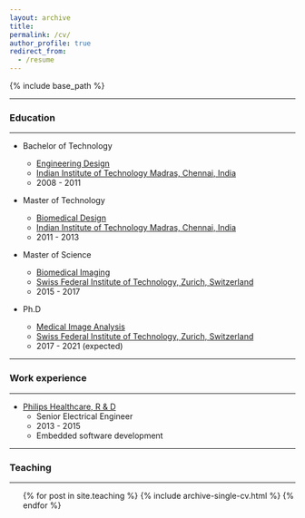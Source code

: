 ```yaml
---
layout: archive
title: 
permalink: /cv/
author_profile: true
redirect_from:
  - /resume
---
```


{% include base_path %}

---
### Education
---

* Bachelor of Technology
   * [Engineering Design](https://ed.iitm.ac.in/)
   * [Indian Institute of Technology Madras, Chennai, India](https://www.iitm.ac.in/)
   * 2008 - 2011

* Master of Technology
   * [Biomedical Design](https://ed.iitm.ac.in/program.html)
   * [Indian Institute of Technology Madras, Chennai, India](https://www.iitm.ac.in/)
   * 2011 - 2013

* Master of Science
   * [Biomedical Imaging](https://master-biomed.ethz.ch/)
   * [Swiss Federal Institute of Technology, Zurich, Switzerland](https://ethz.ch/en.html)
   * 2015 - 2017

* Ph.D
   * [Medical Image Analysis](https://bmic.ee.ethz.ch/)
   * [Swiss Federal Institute of Technology, Zurich, Switzerland](https://ethz.ch/en.html)
   * 2017 - 2021 (expected)

---
### Work experience
---

* [Philips Healthcare, R & D](https://www.philips.co.in/a-w/about-philips/healthcare-innovation-campus.html)
  * Senior Electrical Engineer
  * 2013 - 2015
  * Embedded software development
  
---
### Teaching
---

  <ul>{% for post in site.teaching %}
    {% include archive-single-cv.html %}
  {% endfor %}</ul>
  
